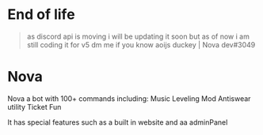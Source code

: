 # End of life
> as discord api is moving
> i will be updating it soon
> but as of now i am still coding it for v5
> dm me if you know aoijs duckey | Nova dev#3049


# Nova
Nova a bot with 100+ commands
including:
Music
Leveling
Mod
Antiswear
utility
Ticket
Fun

It has special features such as
a built in website and aa adminPanel
